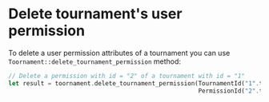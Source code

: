# Delete tournament's user permission

To delete a user permission attributes of a tournament you can use
`Toornament::delete_tournament_permission` method:

```rust
// Delete a permission with id = "2" of a tournament with id = "1"
let result = toornament.delete_tournament_permission(TournamentId("1".to_owned()),
                                                     PermissionId("2".to_owned()));
```
